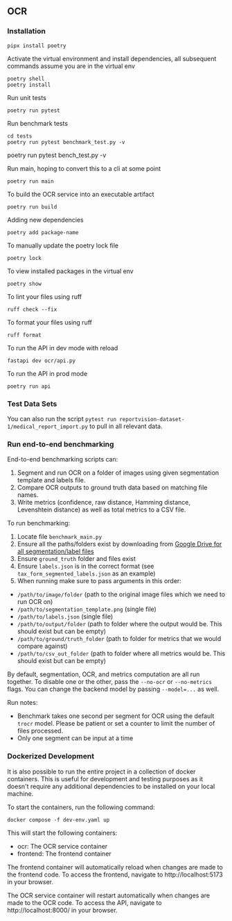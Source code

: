 ## OCR

### Installation

```shell
pipx install poetry
```

Activate the virtual environment and install dependencies, all subsequent commands assume you are in the virtual env

```shell
poetry shell
poetry install
```

Run unit tests

```shell
poetry run pytest
```

Run benchmark tests

```shell
cd tests
poetry run pytest benchmark_test.py -v
```

poetry run pytest bench_test.py -v

Run main, hoping to convert this to a cli at some point

```shell
poetry run main
```

To build the OCR service into an executable artifact

```shell
poetry run build
```

Adding new dependencies

```shell
poetry add package-name
```

To manually update the poetry lock file

```shell
poetry lock
```

To view installed packages in the virtual env

```shell
poetry show
```

To lint your files using ruff

```shell
ruff check --fix
```

To format your files using ruff

```shell
ruff format
```

To run the API in dev mode with reload

```shell
fastapi dev ocr/api.py
```

To run the API in prod mode

```shell
poetry run api
```

### Test Data Sets

You can also run the script `pytest run reportvision-dataset-1/medical_report_import.py` to pull in all relevant data.


### Run end-to-end benchmarking

End-to-end benchmarking scripts can:

1. Segment and run OCR on a folder of images using given segmentation template and labels file.
2. Compare OCR outputs to ground truth data based on matching file names.
3. Write metrics (confidence, raw distance, Hamming distance, Levenshtein distance) as well as total metrics to a CSV file.


To run benchmarking:

1. Locate file `benchmark_main.py`
2. Ensure all the paths/folders exist by downloading from [Google Drive for all segmentation/label files](https://drive.google.com/drive/folders/1WS2FYn0BTxWv0juh7lblzdMaFlI7zbDd?usp=sharing)
3. Ensure `ground_truth` folder and files exist
4. Ensure `labels.json` is in the correct format (see `tax_form_segmented_labels.json` as an example) 
5. When running make sure to pass arguments in this order:

* `/path/to/image/folder` (path to the original image files which we need to run OCR on)
* `/path/to/segmentation_template.png` (single file)
* `/path/to/labels.json` (single file)
* `/path/to/output/folder` (path to folder where the output would be. This should exist but can be empty)
* `/path/to/ground/truth_folder` (path to folder for metrics that we would compare against)
* `/path/to/csv_out_folder` (path to folder where all metrics would be. This should exist but can be empty)

By default, segmentation, OCR, and metrics computation are all run together. To disable one or the other, pass the `--no-ocr` or `--no-metrics` flags. You can change the backend model by passing `--model=...` as well.

Run notes:
* Benchmark takes one second per segment for OCR using the default `trocr` model. Please be patient or set a counter to limit the number of files processed.
* Only one segment can be input at a time

### Dockerized Development

It is also possible to run the entire project in a collection of docker containers. This is useful for development and testing purposes as it doesn't require any additional dependencies to be installed on your local machine.

To start the containers, run the following command:

```shell
docker compose -f dev-env.yaml up
```

This will start the following containers:

- ocr: The OCR service container
- frontend: The frontend container

The frontend container will automatically reload when changes are made to the frontend code. To access the frontend, navigate to http://localhost:5173 in your browser.

The OCR service container will restart automatically when changes are made to the OCR code. To access the API, navigate to http://localhost:8000/ in your browser.
